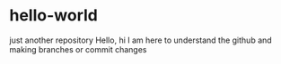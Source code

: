 # hello-world
just another repository
Hello, hi I am here to understand the github and making branches or commit changes 
